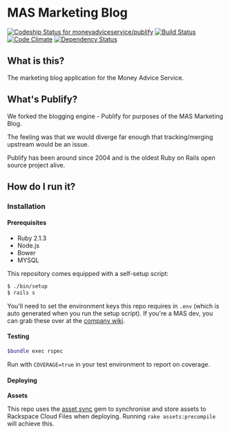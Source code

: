 # MAS Marketing Blog

[ ![Codeship Status for moneyadviceservice/publify](https://codeship.com/projects/8a2f2790-5b98-0132-5602-3ea96c7cff98/status)](https://codeship.com/projects/50564)
[![Build Status](https://travis-ci.org/moneyadviceservice/publify.png)](https://travis-ci.org/moneyadviceservice/publify)
[![Code Climate](https://codeclimate.com/github/moneyadviceservice/publify.png)](https://codeclimate.com/github/moneyadviceservice/publify)
[![Dependency Status](https://gemnasium.com/moneyadviceservice/publify.png)](https://gemnasium.com/moneyadviceservice/publify)

## What is this?

The marketing blog application for the Money Advice Service.

## What's Publify?

We forked the blogging engine - Publify for purposes of the MAS Marketing Blog.

The feeling was that we would diverge far enough that tracking/merging upstream would be an issue.

Publify has been around since 2004 and is the oldest Ruby on Rails open source project alive.

## How do I run it?

### Installation

#### Prerequisites

- Ruby 2.1.3
- Node.js
- Bower
- MYSQL

This repository comes equipped with a self-setup script:

```bash
$ ./bin/setup
$ rails s
```

You'll need to set the environment keys this repo requires in `.env` (which is auto generated when you run the setup script). If you're a MAS dev, you can grab these over at the [company wiki](https://moneyadviceserviceuk.atlassian.net/wiki/display/DEV/Marketing+Blog+Repo+Credentials).

#### Testing

```bash
$bundle exec rspec
```

Run with `COVERAGE=true` in your test environment to report on coverage.

#### Deploying

**Assets**

This repo uses the [asset sync](https://github.com/rumblelabs/asset_sync) gem to synchronise and store assets to Rackspace Cloud Files when deploying. Running `rake assets:precompile` will achieve this.


